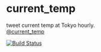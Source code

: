 # current_temp

tweet current temp at Tokyo hourly.<br>
[@current_temp](https://twitter.com/current_temp)

[![Build Status](https://secure.travis-ci.org/oppara/current_temp.png)](http://travis-ci.org/oppara/current_temp)
